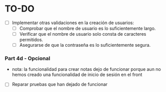 # TO-DO

- [ ] Implementar otras validaciones en la creación de usuarios:
    - [ ] Comprobar que el nombre de usuario es lo suficientemente largo.
    - [ ] Verificar que el nombre de usuario solo consta de caracteres permitidos.
    - [ ] Asegurarse de que la contraseña es lo suficientemente segura.

### Part 4d - Opcional
- nota: la funcionalidad para crear notas dejo de funcionar porque aun no hemos creado una funcionalidad de inicio de sesión en el front
- [ ] Reparar pruebas que han dejado de funcionar